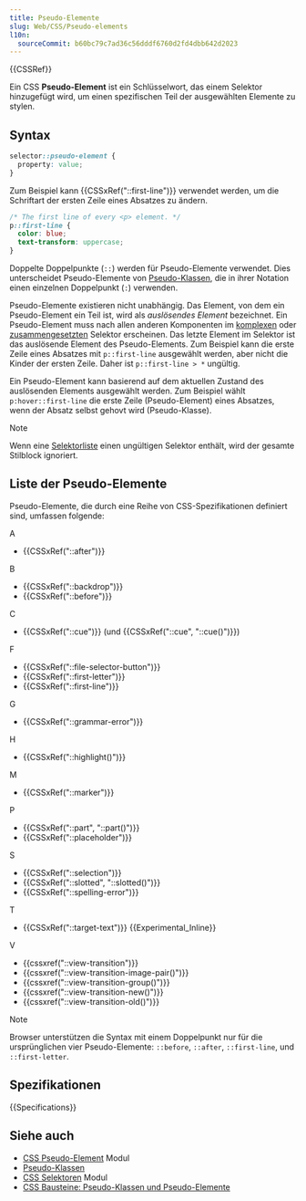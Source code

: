 ```yaml
---
title: Pseudo-Elemente
slug: Web/CSS/Pseudo-elements
l10n:
  sourceCommit: b60bc79c7ad36c56dddf6760d2fd4dbb642d2023
---
```


{{CSSRef}}

Ein CSS **Pseudo-Element** ist ein Schlüsselwort, das einem Selektor hinzugefügt wird, um einen spezifischen Teil der ausgewählten Elemente zu stylen.

## Syntax

```css
selector::pseudo-element {
  property: value;
}
```

Zum Beispiel kann {{CSSxRef("::first-line")}} verwendet werden, um die Schriftart der ersten Zeile eines Absatzes zu ändern.

```css
/* The first line of every <p> element. */
p::first-line {
  color: blue;
  text-transform: uppercase;
}
```

Doppelte Doppelpunkte (`::`) werden für Pseudo-Elemente verwendet. Dies unterscheidet Pseudo-Elemente von [Pseudo-Klassen](/de/docs/Web/CSS/Pseudo-classes), die in ihrer Notation einen einzelnen Doppelpunkt (`:`) verwenden.

Pseudo-Elemente existieren nicht unabhängig. Das Element, von dem ein Pseudo-Element ein Teil ist, wird als _auslösendes Element_ bezeichnet. Ein Pseudo-Element muss nach allen anderen Komponenten im [komplexen](/de/docs/Web/CSS/CSS_selectors/Selector_structure#complex_selector) oder [zusammengesetzten](/de/docs/Web/CSS/CSS_selectors/Selector_structure#compound_selector) Selektor erscheinen. Das letzte Element im Selektor ist das auslösende Element des Pseudo-Elements. Zum Beispiel kann die erste Zeile eines Absatzes mit `p::first-line` ausgewählt werden, aber nicht die Kinder der ersten Zeile. Daher ist `p::first-line > *` ungültig.

Ein Pseudo-Element kann basierend auf dem aktuellen Zustand des auslösenden Elements ausgewählt werden. Zum Beispiel wählt `p:hover::first-line` die erste Zeile (Pseudo-Element) eines Absatzes, wenn der Absatz selbst gehovt wird (Pseudo-Klasse).

> [!NOTE]
> Wenn eine [Selektorliste](/de/docs/Web/CSS/CSS_selectors/Selector_structure#selector_list) einen ungültigen Selektor enthält, wird der gesamte Stilblock ignoriert.

## Liste der Pseudo-Elemente

Pseudo-Elemente, die durch eine Reihe von CSS-Spezifikationen definiert sind, umfassen folgende:

A

- {{CSSxRef("::after")}}

B

- {{CSSxRef("::backdrop")}}
- {{CSSxRef("::before")}}

C

- {{CSSxRef("::cue")}} (und {{CSSxRef("::cue", "::cue()")}})

F

- {{CSSxRef("::file-selector-button")}}
- {{CSSxRef("::first-letter")}}
- {{CSSxRef("::first-line")}}

G

- {{CSSxRef("::grammar-error")}}

H

- {{CSSxRef("::highlight()")}}

M

- {{CSSxRef("::marker")}}

P

- {{CSSxRef("::part", "::part()")}}
- {{CSSxRef("::placeholder")}}

S

- {{CSSxRef("::selection")}}
- {{CSSxRef("::slotted", "::slotted()")}}
- {{CSSxRef("::spelling-error")}}

T

- {{CSSxRef("::target-text")}} {{Experimental_Inline}}

V

- {{cssxref("::view-transition")}}
- {{cssxref("::view-transition-image-pair()")}}
- {{cssxref("::view-transition-group()")}}
- {{cssxref("::view-transition-new()")}}
- {{cssxref("::view-transition-old()")}}

> [!NOTE]
> Browser unterstützen die Syntax mit einem Doppelpunkt nur für die ursprünglichen vier Pseudo-Elemente: `::before`, `::after`, `::first-line`, und `::first-letter`.

## Spezifikationen

{{Specifications}}

## Siehe auch

- [CSS Pseudo-Element](/de/docs/Web/CSS/CSS_pseudo-elements) Modul
- [Pseudo-Klassen](/de/docs/Web/CSS/Pseudo-classes)
- [CSS Selektoren](/de/docs/Web/CSS/CSS_selectors) Modul
- [CSS Bausteine: Pseudo-Klassen und Pseudo-Elemente](/de/docs/Learn/CSS/Building_blocks/Selectors/Pseudo-classes_and_pseudo-elements)
